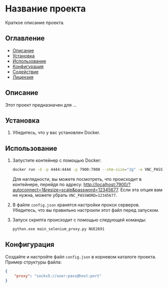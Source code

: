 # Название проекта
Краткое описание проекта.

## Оглавление
- [Описание](#описание)
- [Установка](#установка)
- [Использование](#использование)
- [Конфигурация](#конфигурация)
- [Содействие](#содействие)
- [Лицензия](#лицензия)

## Описание
Этот проект предназначен для ...

## Установка
1. Убедитесь, что у вас установлен Docker.

## Использование
1. Запустите контейнер с помощью Docker:
    ```sh
    docker run -d -p 4444:4444 -p 7900:7900 --shm-size="2g" -e VNC_PASSWORD=12345677 selenium/standalone-chrome:latest
    ```
    Для наглядности, вы можете посмотреть, что происходит в контейнере, перейдя по адресу: [http://localhost:7900/?autoconnect=1&resize=scale&password=12345677](http://localhost:7900/?autoconnect=1&resize=scale&password=12345677). Если эта опция вам не нужна, можете убрать `VNC_PASSWORD=12345677`.

2. В файле `config.json` хранятся настройки прокси серверов. Убедитесь, что вы правильно настроили этот файл перед запуском.

3. Запуск скрипта происходит с помощью следующей команды:
    ```sh
    python.exe main_selenium_proxy.py NUE2691
    ```

## Конфигурация
Создайте и настройте файл `config.json` в корневом каталоге проекта. Пример структуры файла:
```json
{
    "proxy": "socks5://user:pass@host:port"
}